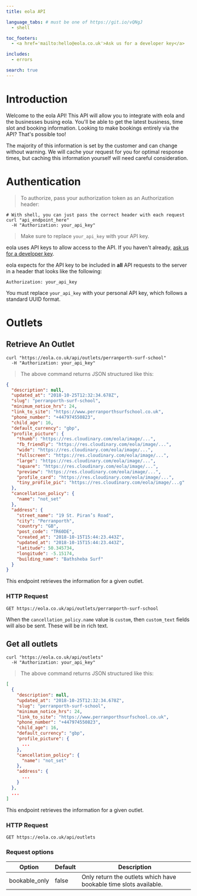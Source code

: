 ```yaml
---
title: eola API

language_tabs: # must be one of https://git.io/vQNgJ
  - shell

toc_footers:
  - <a href='mailto:hello@eola.co.uk'>Ask us for a developer key</a>

includes:
  - errors

search: true
---
```


# Introduction

Welcome to the eola API!
This API will allow you to integrate with eola and the businesses busing eola.
You'll be able to get the latest business, time slot and booking information.
Looking to make bookings entirely via the API? That's possible too!

<aside class="notice">
  The majority of this information is set by the customer and can change without warning.
  We will cache your request for you for optimal response times, but caching this information
  yourself will need careful consideration.
</aside>


# Authentication

> To authorize, pass your authorization token as an Authorization header:

```shell
# With shell, you can just pass the correct header with each request
curl "api_endpoint_here"
  -H "Authorization: your_api_key"
```

> Make sure to replace `your_api_key` with your API key.

eola uses API keys to allow access to the API.
If you haven't already, [ask us for a developer key](mailto:hello@eola.co.uk).

eola expects for the API key to be included in **all** API requests to the server
in a header that looks like the following:

`Authorization: your_api_key`

<aside class="notice">
  You must replace <code>your_api_key</code> with your personal API key,
  which follows a standard UUID format.
</aside>

# Outlets

## Retrieve An Outlet

```shell
curl "https://eola.co.uk/api/outlets/perranporth-surf-school"
  -H "Authorization: your_api_key"
```


> The above command returns JSON structured like this:

```json
{
  "description": null,
  "updated_at": "2018-10-25T12:32:34.678Z",
  "slug": "perranporth-surf-school",
  "minimum_notice_hrs": 24,
  "link_to_site": "https://www.perranporthsurfschool.co.uk",
  "phone_number": "+447974550823",
  "child_age": 16,
  "default_currency": "gbp",
  "profile_picture": {
    "thumb": "https://res.cloudinary.com/eola/image/...",
    "fb_friendly": "https://res.cloudinary.com/eola/image/...",
    "wide": "https://res.cloudinary.com/eola/image/...",
    "fullscreen": "https://res.cloudinary.com/eola/image/...",
    "large": "https://res.cloudinary.com/eola/image/...",
    "square": "https://res.cloudinary.com/eola/image/...",
    "preview": "https://res.cloudinary.com/eola/image/...",
    "profile_card": "https://res.cloudinary.com/eola/image/...",
    "tiny_profile_pic": "https://res.cloudinary.com/eola/image/...g"
  },
  "cancellation_policy": {
    "name": "not_set"
  },
  "address": {
    "street_name": "19 St. Piran’s Road",
    "city": "Perranporth",
    "country": "GB",
    "post_code": "TR60DE",
    "created_at": "2018-10-15T15:44:23.443Z",
    "updated_at": "2018-10-15T15:44:23.443Z",
    "latitude": 50.345734,
    "longitude": -5.15174,
    "building_name": "Bathsheba Surf"
  }
}
```

This endpoint retrieves the information for a given outlet.

### HTTP Request

`GET https://eola.co.uk/api/outlets/perranporth-surf-school`

<aside class="notice">
  When the <code>cancellation_policy.name</code> value is <code>custom</code>, then <code>custom_text</code> fields will also be sent. These will be in rich text.
</aside>

## Get all outlets

```shell
curl "https://eola.co.uk/api/outlets"
  -H "Authorization: your_api_key"
```

> The above command returns JSON structured like this:

```json
[
  {
    "description": null,
    "updated_at": "2018-10-25T12:32:34.678Z",
    "slug": "perranporth-surf-school",
    "minimum_notice_hrs": 24,
    "link_to_site": "https://www.perranporthsurfschool.co.uk",
    "phone_number": "+447974550823",
    "child_age": 16,
    "default_currency": "gbp",
    "profile_picture": {
      ...
    },
    "cancellation_policy": {
      "name": "not_set"
    },
    "address": {
      ...
    }
  },
  ...
]
```

This endpoint retrieves the information for a given outlet.

### HTTP Request

`GET https://eola.co.uk/api/outlets`


### Request options
Option | Default | Description
--------- | ------- | -----------
bookable_only | false | Only return the outlets which have bookable time slots available.



<!-- ## Get a Specific Kitten

```ruby
require 'kittn'

api = Kittn::APIClient.authorize!('meowmeowmeow')
api.kittens.get(2)
```

```python
import kittn

api = kittn.authorize('meowmeowmeow')
api.kittens.get(2)
```

```shell
curl "http://example.com/api/kittens/2"
  -H "Authorization: meowmeowmeow"
```

```javascript
const kittn = require('kittn');

let api = kittn.authorize('meowmeowmeow');
let max = api.kittens.get(2);
```

> The above command returns JSON structured like this:

```json
{
  "id": 2,
  "name": "Max",
  "breed": "unknown",
  "fluffiness": 5,
  "cuteness": 10
}
```

This endpoint retrieves a specific kitten.

<aside class="warning">Inside HTML code blocks like this one, you can't use Markdown, so use <code>&lt;code&gt;</code> blocks to denote code.</aside>

### HTTP Request

`GET http://example.com/kittens/<ID>`

### URL Parameters

Parameter | Description
--------- | -----------
ID | The ID of the kitten to retrieve

## Delete a Specific Kitten

```ruby
require 'kittn'

api = Kittn::APIClient.authorize!('meowmeowmeow')
api.kittens.delete(2)
```

```python
import kittn

api = kittn.authorize('meowmeowmeow')
api.kittens.delete(2)
```

```shell
curl "http://example.com/api/kittens/2"
  -X DELETE
  -H "Authorization: meowmeowmeow"
```

```javascript
const kittn = require('kittn');

let api = kittn.authorize('meowmeowmeow');
let max = api.kittens.delete(2);
```

> The above command returns JSON structured like this:

```json
{
  "id": 2,
  "deleted" : ":("
}
```

This endpoint deletes a specific kitten.

### HTTP Request

`DELETE http://example.com/kittens/<ID>`

### URL Parameters

Parameter | Description
--------- | -----------
ID | The ID of the kitten to delete -->
